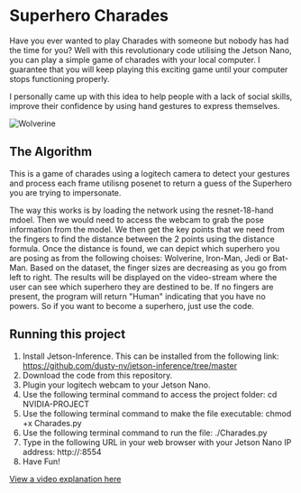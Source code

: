 # Superhero Charades

Have you ever wanted to play Charades with someone but nobody has had the time for you? Well with this revolutionary code utilising the Jetson Nano, you can play a simple game of charades with your local computer. I guarantee that you will keep playing this exciting game until your computer stops functioning properly. 

I personally came up with this idea to help people with a lack of social skills, improve their confidence by using hand gestures to express themselves.

<img alt="Wolverine" src="https://github.com/RifaatAA/NVIDIA-PROJECT/assets/142425815/d8c0b971-6c19-4595-88bf-789f754b3d54">

## The Algorithm

This is a game of charades using a logitech camera to detect your gestures and process each frame utilisng posenet to return a guess of the Superhero you are trying to impersonate. 

The way this works is by loading the network using the resnet-18-hand mdoel. Then we would need to access the webcam to grab the pose information from the model. We then get the key points that we need from the fingers to find the distance between the 2 points using the distance formula. Once the distance is found, we can depict which superhero you are posing as from the following choises: Wolverine, Iron-Man, Jedi or Bat-Man. Based on the dataset, the finger sizes are decreasing as you go from left to right. The results will be displayed on the video-stream where the user can see which superhero they are destined to be. If no fingers are present, the program will return "Human" indicating that you have no powers. So if you want to become a superhero, just use the code.

## Running this project

1. Install Jetson-Inference. This can be installed from the following link: https://github.com/dusty-nv/jetson-inference/tree/master
2. Download the code from this repository.
3. Plugin your logitech webcam to your Jetson Nano.
4. Use the following terminal command to access the project folder: cd NVIDIA-PROJECT
5. Use the following terminal command to make the file executable: chmod +x Charades.py
6. Use the following terminal command to run the file: ./Charades.py
7. Type in the following URL in your web browser with your Jetson Nano IP address: http://<JETSON-IP>:8554
8. Have Fun!

[View a video explanation here](https://www.youtube.com/watch?v=xjASa_PToe8)
